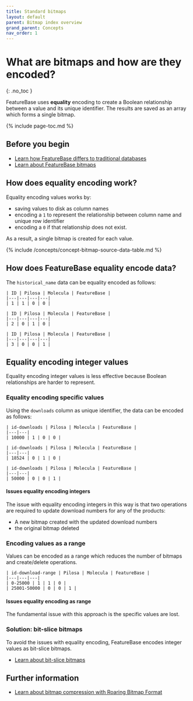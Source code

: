 ```yaml
---
title: Standard bitmaps
layout: default
parent: Bitmap index overview
grand_parent: Concepts
nav_order: 1
---
```


# What are bitmaps and how are they encoded?
{: .no_toc }

FeatureBase uses **equality** encoding to create a Boolean relationship between a value and its unique identifier. The results are saved as an array which forms a single bitmap.

{% include page-toc.md %}

## Before you begin

* [Learn how FeatureBase differs to traditional databases](/docs/concepts/concepts-home)
* [Learn about FeatureBase bitmaps](/docs/concepts/concept-bitmaps)

## How does equality encoding work?

Equality encoding values works by:
* saving values to disk as column names
* encoding a `1` to represent the relationship between column name and unique row identifier
* encoding a `0` if that relationship does not exist.

As a result, a single bitmap is created for each value.

{% include /concepts/concept-bitmap-source-data-table.md %}

## How does FeatureBase equality encode data?

The `historical_name` data can be equality encoded as follows:

```
| ID | Pilosa | Molecula | FeatureBase |
|---|---|---|---|
| 1 | 1 | 0 | 0 |
```

```
| ID | Pilosa | Molecula | FeatureBase |
|---|---|---|---|
| 2 | 0 | 1 | 0 |
```

```
| ID | Pilosa | Molecula | FeatureBase |
|---|---|---|---|
| 3 | 0 | 0 | 1 |
```

## Equality encoding integer values

Equality encoding integer values is less effective because Boolean relationships are harder to represent.

### Equality encoding specific values

Using the `downloads` column as unique identifier, the data can be encoded as follows:
```
| id-downloads | Pilosa | Molecula | FeatureBase |
|---|---|
| 10000 | 1 | 0 | 0 |
```

```
| id-downloads | Pilosa | Molecula | FeatureBase |
|---|---|
| 18524 | 0 | 1 | 0 |
```

```
| id-downloads | Pilosa | Molecula | FeatureBase |
|---|---|
| 50000 | 0 | 0 | 1 |
```

#### Issues equality encoding integers

The issue with equality encoding integers in this way is that two operations are required to update download numbers for any of the products:
* A new bitmap created with the updated download numbers
* the original bitmap deleted

### Encoding values as a range

Values can be encoded as a range which reduces the number of bitmaps and create/delete operations.

```
| id-download-range | Pilosa | Molecula | FeatureBase |
|---|---|---|
| 0-25000 | 1 | 1 | 0 |
| 25001-50000 | 0 | 0 | 1 |
```

#### Issues equality encoding as range

The fundamental issue with this approach is the specific values are lost.

### Solution: bit-slice bitmaps

To avoid the issues with equality encoding, FeatureBase encodes integer values as bit-slice bitmaps.

* [Learn about bit-slice bitmaps](/docs/concepts/concept-bitmaps-bit-slice)

## Further information

* [Learn about bitmap compression with Roaring Bitmap Format](/docs/concepts/concept-roaring-bitmap-format)
